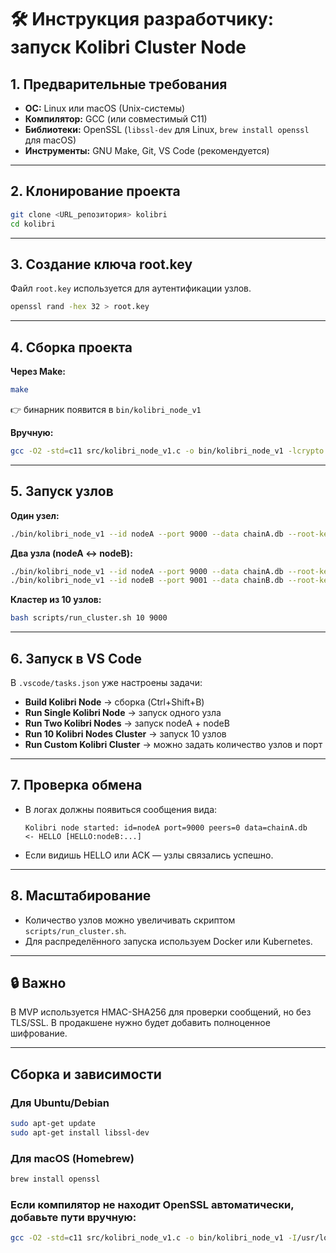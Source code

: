 # 🛠 Инструкция разработчику: запуск Kolibri Cluster Node

## 1. Предварительные требования
- **ОС:** Linux или macOS (Unix-системы)
- **Компилятор:** GCC (или совместимый C11)
- **Библиотеки:** OpenSSL (`libssl-dev` для Linux, `brew install openssl` для macOS)
- **Инструменты:** GNU Make, Git, VS Code (рекомендуется)

---

## 2. Клонирование проекта
```sh
git clone <URL_репозитория> kolibri
cd kolibri
```

---

## 3. Создание ключа root.key
Файл `root.key` используется для аутентификации узлов.
```sh
openssl rand -hex 32 > root.key
```

---

## 4. Сборка проекта

**Через Make:**
```sh
make
```
👉 бинарник появится в `bin/kolibri_node_v1`

**Вручную:**
```sh
gcc -O2 -std=c11 src/kolibri_node_v1.c -o bin/kolibri_node_v1 -lcrypto -lpthread
```

---

## 5. Запуск узлов

**Один узел:**
```sh
./bin/kolibri_node_v1 --id nodeA --port 9000 --data chainA.db --root-key root.key
```

**Два узла (nodeA ↔ nodeB):**
```sh
./bin/kolibri_node_v1 --id nodeA --port 9000 --data chainA.db --root-key root.key
./bin/kolibri_node_v1 --id nodeB --port 9001 --data chainB.db --root-key root.key --peer 127.0.0.1:9000
```

**Кластер из 10 узлов:**
```sh
bash scripts/run_cluster.sh 10 9000
```

---

## 6. Запуск в VS Code
В `.vscode/tasks.json` уже настроены задачи:
- **Build Kolibri Node** → сборка (Ctrl+Shift+B)
- **Run Single Kolibri Node** → запуск одного узла
- **Run Two Kolibri Nodes** → запуск nodeA + nodeB
- **Run 10 Kolibri Nodes Cluster** → запуск 10 узлов
- **Run Custom Kolibri Cluster** → можно задать количество узлов и порт

---

## 7. Проверка обмена
- В логах должны появиться сообщения вида:
  ```
  Kolibri node started: id=nodeA port=9000 peers=0 data=chainA.db
  <- HELLO [HELLO:nodeB:...]
  ```
- Если видишь HELLO или ACK — узлы связались успешно.

---

## 8. Масштабирование
- Количество узлов можно увеличивать скриптом `scripts/run_cluster.sh`.
- Для распределённого запуска используем Docker или Kubernetes.

---

## 🔒 Важно
В MVP используется HMAC-SHA256 для проверки сообщений, но без TLS/SSL. В продакшене нужно будет добавить полноценное шифрование.

---

## Сборка и зависимости

### Для Ubuntu/Debian
```sh
sudo apt-get update
sudo apt-get install libssl-dev
```

### Для macOS (Homebrew)
```sh
brew install openssl
```

### Если компилятор не находит OpenSSL автоматически, добавьте пути вручную:
```sh
gcc -O2 -std=c11 src/kolibri_node_v1.c -o bin/kolibri_node_v1 -I/usr/local/opt/openssl/include -L/usr/local/opt/openssl/lib -lcrypto -lpthread
```
